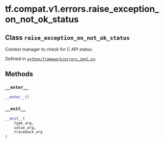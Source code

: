<div itemscope itemtype="http://developers.google.com/ReferenceObject">
<meta itemprop="name" content="tf.compat.v1.errors.raise_exception_on_not_ok_status" />
<meta itemprop="path" content="Stable" />
<meta itemprop="property" content="__enter__"/>
<meta itemprop="property" content="__exit__"/>
</div>

# tf.compat.v1.errors.raise_exception_on_not_ok_status

## Class `raise_exception_on_not_ok_status`

Context manager to check for C API status.





Defined in [`python/framework/errors_impl.py`](/code/stable/tensorflow/python/framework/errors_impl.py).

<!-- Placeholder for "Used in" -->


## Methods

<h3 id="__enter__"><code>__enter__</code></h3>

``` python
__enter__()
```




<h3 id="__exit__"><code>__exit__</code></h3>

``` python
__exit__(
    type_arg,
    value_arg,
    traceback_arg
)
```






